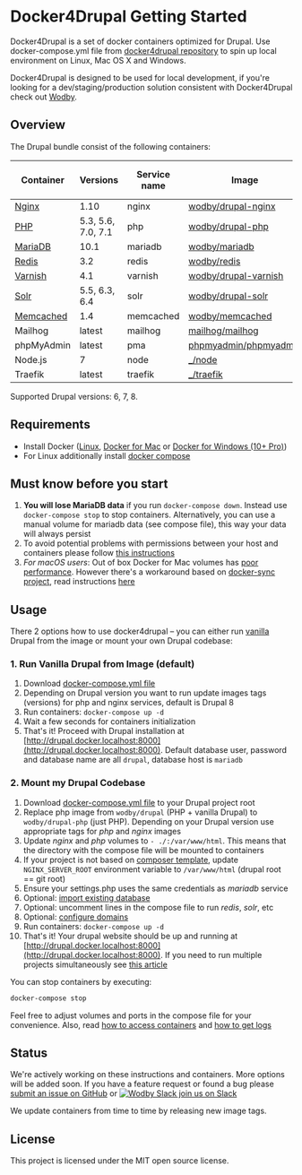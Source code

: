 # Docker4Drupal Getting Started

Docker4Drupal is a set of docker containers optimized for Drupal. Use docker-compose.yml file from [docker4drupal repository](https://github.com/wodby/docker4drupal) to spin up local environment on Linux, Mac OS X and Windows. 

Docker4Drupal is designed to be used for local development, if you're looking for a dev/staging/production solution consistent with Docker4Drupal check out [Wodby](https://wodby.com). 

## Overview

The Drupal bundle consist of the following containers:

[wodby/drupal-nginx]: https://github.com/wodby/drupal-nginx
[wodby/drupal-php]: https://github.com/wodby/drupal-php
[wodby/mariadb]: https://github.com/wodby/mariadb
[wodby/redis]: https://github.com/wodby/redis
[wodby/drupal-varnish]: https://github.com/wodby/drupal-varnish
[wodby/drupal-solr]: https://github.com/wodby/drupal-solr
[wodby/memcached]: https://github.com/wodby/memcached
[phpmyadmin/phpmyadmin]: https://hub.docker.com/r/phpmyadmin/phpmyadmin
[mailhog/mailhog]: https://hub.docker.com/r/mailhog/mailhog
[_/node]: https://hub.docker.com/_/node
[_/traefik]: https://hub.docker.com/_/traefik

| Container | Versions | Service name | Image | Enabled by default |
| --------- | -------- | ------------ | ----- | ------------------ |
| [Nginx](containers/nginx.md)         | 1.10               | nginx     | [wodby/drupal-nginx]    | ✓ |
| [PHP](containers/php.md)             | 5.3, 5.6, 7.0, 7.1 | php       | [wodby/drupal-php]      | ✓ |
| [MariaDB](containers/mariadb.md)     | 10.1               | mariadb   | [wodby/mariadb]         | ✓ |
| [Redis](containers/redis.md)         | 3.2                | redis     | [wodby/redis]           |   |
| [Varnish](containers/varnish.md)     | 4.1                | varnish   | [wodby/drupal-varnish]  |   |
| [Solr](containers/solr.md)           | 5.5, 6.3, 6.4      | solr      | [wodby/drupal-solr]     |   |
| [Memcached](containers/memcached.md) | 1.4                | memcached | [wodby/memcached]       |   |
| Mailhog                              | latest             | mailhog   | [mailhog/mailhog]       | ✓ |
| phpMyAdmin                           | latest             | pma       | [phpmyadmin/phpmyadmin] |   |
| Node.js                              | 7                  | node      | [_/node]                |   |
| Traefik                              | latest             | traefik   | [_/traefik]             |   |

Supported Drupal versions: 6, 7, 8.

## Requirements

* Install Docker ([Linux](https://docs.docker.com/engine/installation), [Docker for Mac](https://docs.docker.com/engine/installation/mac) or [Docker for Windows (10+ Pro)](https://docs.docker.com/engine/installation/windows))
* For Linux additionally install [docker compose](https://docs.docker.com/compose/install)

## Must know before you start

1. **You will lose MariaDB data** if you run `docker-compose down`. Instead use `docker-compose stop` to stop containers. Alternatively, you can use a manual volume for mariadb data (see compose file), this way your data will always persist 
2. To avoid potential problems with permissions between your host and containers please follow [this instructions](permissions.md)
3. _For macOS users_: Out of box Docker for Mac volumes has [poor performance](https://github.com/Wodby/docker4drupal/issues/4). However there's a workaround based on [docker-sync project](https://github.com/EugenMayer/docker-sync/), read instructions [here](macos.md)

## Usage 

There 2 options how to use docker4drupal – you can either run [vanilla](https://en.wikipedia.org/wiki/Vanilla_software) Drupal from the image or mount your own Drupal codebase:

### 1. Run Vanilla Drupal from Image (default)

1. Download [docker-compose.yml file](https://github.com/wodby/docker4drupal/blob/master/docker-compose.yml)
2. Depending on Drupal version you want to run update images tags (versions) for php and nginx services, default is Drupal 8
3. Run containers: `docker-compose up -d` 
4. Wait a few seconds for containers initialization 
5. That's it! Proceed with Drupal installation at [http://drupal.docker.localhost:8000](http://drupal.docker.localhost:8000). Default database user, password and database name are all `drupal`, database host is `mariadb`

### 2. Mount my Drupal Codebase

1. Download [docker-compose.yml file](https://github.com/wodby/docker4drupal/blob/master/docker-compose.yml) to your Drupal project root
2. Replace php image from `wodby/drupal` (PHP + vanilla Drupal) to `wodby/drupal-php` (just PHP). Depending on your Drupal version use appropriate tags for _php_ and _nginx_ images
3. Update _nginx_ and _php_ volumes to `- ./:/var/www/html`. This means that the directory with the compose file will be mounted to containers   
4. If your project is not based on [composer template](https://github.com/drupal-composer/drupal-project), update `NGINX_SERVER_ROOT` environment variable to `/var/www/html` (drupal root == git root)
5. Ensure your settings.php uses the same credentials as _mariadb_ service 
6. Optional: [import existing database](containers/mariadb.md#import-existing-database)
7. Optional: uncomment lines in the compose file to run _redis_, _solr_, etc
8. Optional: [configure domains](domains.md)
9. Run containers: `docker-compose up -d`
10. That's it! Your drupal website should be up and running at [http://drupal.docker.localhost:8000](http://drupal.docker.localhost:8000). If you need to run multiple projects simultaneously see [this article](multiple-projects.md)

You can stop containers by executing:
```bash
docker-compose stop
```

Feel free to adjust volumes and ports in the compose file for your convenience. Also, read [how to access containers](access.md) and [how to get logs](logs.md)

## Status

We're actively working on these instructions and containers. More options will be added soon. If you have a feature request or found a bug please [submit an issue on GitHub](https://github.com/wodby/docker4drupal/issues/new) or [![Wodby Slack](https://www.google.com/s2/favicons?domain=www.slack.com) join us on Slack](https://slack.wodby.com/)

We update containers from time to time by releasing new image tags.

## License

This project is licensed under the MIT open source license.
